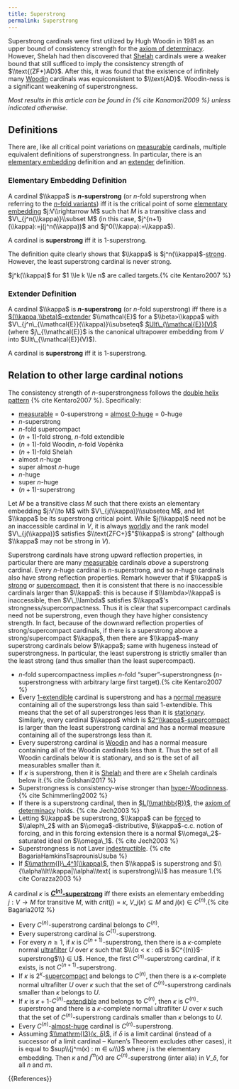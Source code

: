 ```yaml
---
title: Superstrong
permalink: Superstrong
---
```


Superstrong cardinals were first utilized by Hugh Woodin in 1981 as an upper bound of consistency strength for the [axiom of determinacy](Axiom_of_determinacy "Axiom of determinacy"). However, Shelah had then discovered that [Shelah](Shelah "Shelah") cardinals were a weaker bound that still sufficed to imply the consistency strength of $\\text{(ZF+)AD}$. After this, it was found that the existence of infinitely many [Woodin](Woodin "Woodin") cardinals was equiconsistent to $\\text{AD}$. Woodin-ness is a significant weakening of superstrongness.

*Most results in this article can be found in {% cite Kanamori2009 %} unless indicated otherwise.*

## Definitions

There are, like all critical point variations on [measurable](Measurable "Measurable") cardinals, multiple equivalent definitions of superstrongness. In particular, there is an [elementary embedding](Elementary_embedding "Elementary embedding") definition and an [extender](Extender "Extender") definition.

### Elementary Embedding Definition

A cardinal $\\kappa$ is **$n$-superstrong** (or $n$-fold superstrong when referring to the [$n$-fold variants](N-fold_variants "N-fold variants")) iff it is the critical point of some [elementary embedding](Elementary_embedding "Elementary embedding") $j:V\\rightarrow M$ such that $M$ is a transitive class and $V\_{j^n(\\kappa)}\\subset M$ (in this case, $j^{n+1}(\\kappa):=j(j^n(\\kappa))$ and $j^0(\\kappa):=\\kappa$).

A cardinal is **superstrong** iff it is $1$-superstrong.

The definition quite clearly shows that $\\kappa$ is $j^n(\\kappa)$-[strong](Strong "Strong"). However, the least superstrong cardinal is never strong.

$j^k(\\kappa)$ for $1 \\le k \\le n$ are called targets.{% cite Kentaro2007 %}

### Extender Definition

A cardinal $\\kappa$ is **$n$-superstrong** (or $n$-fold superstrong) iff there is a [$(\\kappa,\\beta)$-extender](Extender "Extender") $\\mathcal{E}$ for a $\\beta>\\kappa$ with $V\_{j^n\_{\\mathcal{E}}(\\kappa)}\\subseteq$ [$Ult\_{\\mathcal{E}}(V)$](Ultrapower "Ultrapower") (where $j\_{\\mathcal{E}}$ is the canonical ultrapower embedding from $V$ into $Ult\_{\\mathcal{E}}(V)$).

A cardinal is **superstrong** iff it is $1$-superstrong.

## Relation to other large cardinal notions

The consistency strength of $n$-superstrongness follows the [double helix pattern](N-fold_variants "N-fold variants") {% cite Kentaro2007 %}. Specifically:
-   [measurable](Measurable "Measurable") = $0$-superstrong = [almost $0$-huge](Huge "Huge") = $0$-huge
-   $n$-superstrong
-   $n$-fold supercompact
-   $(n+1)$-fold strong, $n$-fold extendible
-   $(n+1)$-fold Woodin, $n$-fold Vopěnka
-   $(n+1)$-fold Shelah
-   almost $n$-huge
-   super almost $n$-huge
-   $n$-huge
-   super $n$-huge
-   $(n+1)$-superstrong

Let $M$ be a transitive class $M$ such that there exists an elementary embedding $j:V\\to M$ with $V\_{j(\\kappa)}\\subseteq M$, and let $\\kappa$ be its superstrong critical point. While $j(\\kappa)$ need not be an inaccessible cardinal in $V$, it is always [worldly](Worldly "Worldly") and the rank model $V\_{j(\\kappa)}$ satisfies $\\text{ZFC+}$"$\\kappa$ is strong" (although $\\kappa$ may not be strong in $V$).

Superstrong cardinals have strong upward reflection properties, in particular there are many [measurable](Measurable "Measurable") cardinals *above* a superstrong cardinal. Every $n$-huge cardinal is $n$-superstrong, and so $n$-huge cardinals also have strong reflection properties. Remark however that if $\\kappa$ is [strong](Strong "Strong") or [supercompact](Supercompact "Supercompact"), then it is consistent that there is no inaccessible cardinals larger than $\\kappa$: this is because if $\\lambda>\\kappa$ is inaccessible, then $V\_\\lambda$ satisfies $\\kappa$'s strongness/supercompactness. Thus it is clear that supercompact cardinals need not be superstrong, even though they have higher consistency strength. In fact, because of the downward reflection properties of strong/supercompact cardinals, if there is a superstrong above a strong/supercompact $\\kappa$, then there are $\\kappa$-many superstrong cardinals below $\\kappa$; same with hugeness instead of superstrongness. In particular, the least superstrong is strictly smaller than the least strong (and thus smaller than the least supercompact).

-   $n$-fold supercompactness implies $n$-fold “super”-superstrongness ($n$-superstrongness with arbitrary large first target).{% cite Kentaro2007 %}
-   Every [$1$-extendible](Extendible "Extendible") cardinal is superstrong and has a [normal measure](Filter "Filter") containing all of the superstrongs less than said $1$-extendible. This means that the set of all superstronges less than it is [stationary](Stationary "Stationary"). Similarly, every cardinal $\\kappa$ which is [$2^\\kappa$-supercompact](Supercompact "Supercompact") is larger than the least superstrong cardinal and has a normal measure containing all of the superstrongs less than it.
-   Every superstrong cardinal is [Woodin](Woodin "Woodin") and has a normal measure containing all of the Woodin cardinals less than it. Thus the set of all Woodin cardinals below it is stationary, and so is the set of all measurables smaller than it.
-   If $κ$ is superstrong, then it is [Shelah](Shelah "Shelah") and there are $κ$ Shelah cardinals below it.{% cite Golshani2017 %}
-   Superstrongness is consistency-wise stronger than [hyper-Woodinness](Woodin "Woodin").{% cite Schimmerling2002 %}
-   If there is a superstrong cardinal, then in [$L(\\mathbb{R})$](Constructible_universe "Constructible universe"), the [axiom of determinacy](Axiom_of_determinacy "Axiom of determinacy") holds. {% cite Jech2003 %}
-   Letting $\\kappa$ be superstrong, $\\kappa$ can be [forced](Forcing "Forcing") to $\\aleph\_2$ with an $\\omega$-distributive, $\\kappa$-c.c. notion of forcing, and in this forcing extension there is a normal $\\omega\_2$-saturated ideal on $\\omega\_1$. {% cite Jech2003 %}
-   Superstrongness is not Laver [indestructible](Indestructible "Indestructible"). {% cite BagariaHamkinsTsaprounisUsuba %}
-   If [$\\mathrm{I}\_4^1(\\kappa)$](I4 "I4"), then $\\kappa$ is superstrong and $\\{\\alpha\\lt\\kappa|\\alpha\\text{ is superstrong}\\}$ has measure 1.{% cite Corazza2003 %}

A cardinal $κ$ is **[$C^{(n)}$-superstrong](Correct "Correct")** iff there exists an elementary embedding $j : V → M$ for transitive $M$, with $crit(j) = κ$, $V\_{j(κ)} ⊆ M$ and $j(κ) ∈ C^{(n)}$.{% cite Bagaria2012 %}
-   Every $C^{(n)}$-superstrong cardinal belongs to $C^{(n)}$.
-   Every superstrong cardinal is $C^{(1)}$-superstrong.
-   For every $n ≥ 1$, if $κ$ is $C^{(n+1)}$-superstrong, then there is a $κ$-complete normal [ultrafilter](Ultrafilter "Ultrafilter") $U$ over $κ$ such that $\\{α < κ : α$ is $C^{(n)}$-superstrong$\\} ∈ U$. Hence, the first $C^{(n)}$-superstrong cardinal, if it exists, is not $C^{(n+1)}$-superstrong.
-   If $κ$ is $2^κ$-[supercompact](Supercompact "Supercompact") and belongs to $C^{(n)}$, then there is a $κ$-complete normal ultrafilter $U$ over $κ$ such that the set of $C^{(n)}$-superstrong cardinals smaller than $κ$ belongs to $U$.
-   If $κ$ is $κ+1$-$C^{(n)}$-[extendible](Extendible "Extendible") and belongs to $C^{(n)}$, then $κ$ is $C^{(n)}$-superstrong and there is a $κ$-complete normal ultrafilter $U$ over $κ$ such that the set of $C^{(n)}$-superstrong cardinals smaller than $κ$ belongs to $U$.
-   Every $C^{(n)}$-[almost-huge](Huge "Huge") cardinal is $C^{(n)}$-superstrong.
-   Assuming [$\\mathrm{I3}(κ, δ)$](Rank_into_rank "Rank into rank"), if $δ$ is a limit cardinal (instead of a successor of a limit cardinal – Kunen’s Theorem excludes other cases), it is equal to $sup\\{j^m(κ) : m ∈ ω\\}$ where $j$ is the elementary embedding. Then $κ$ and $j^m(κ)$ are $C^{(n)}$-superstrong (inter alia) in $V\_δ$, for all $n$ and $m$.

{{References}}
